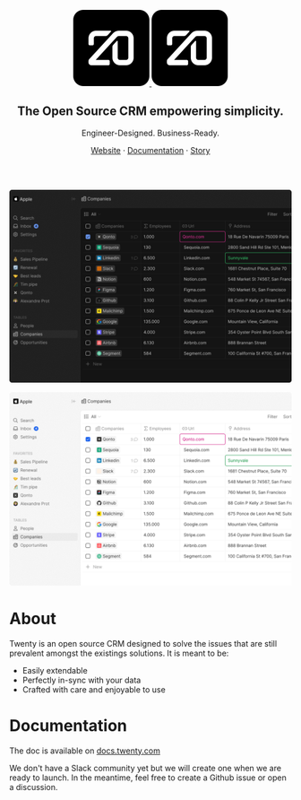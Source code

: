 
<p align="center">
  <a href="https://www.twenty.com">
    <img src="./docs/src/img/square-dark-logo.svg#gh-dark-mode-only" width="136px" alt="Twenty logo" />
  </a>
  <a href="https://www.twenty.com">
    <img src="./docs/src/img/square-dark-logo.svg#gh-light-mode-only" width="136px" alt="Twenty logo" />
  </a>
</p>



<h2 align="center" >The Open Source CRM empowering simplicity.</h3>
<p align="center">Engineer-Designed. Business-Ready.


</p>
<p align="center"><a href="https://twenty.com">Website</a> · <a href="https://docs.twenty.com">Documentation</a> · <a href="https://twenty.com/story">Story</a></p>
<br />

<br>

<p align="center">
  <a href="https://www.twenty.com">
    <img src="./docs/src/img/TwentyDarkPreview.png#gh-dark-mode-only" alt="Companies view" />
  </a>
</p>
<p align="center">
  <a href="https://www.twenty.com">
    <img src="./docs/src/img/TwentyLightPreview.png#gh-light-mode-only" alt="Companies view" />
  </a>
</p>

# About

Twenty is an open source CRM designed to solve the issues that are still prevalent amongst the existings solutions. 
It is meant to be:
- Easily extendable
- Perfectly in-sync with your data
- Crafted with care and enjoyable to use


# Documentation
The doc is available on [docs.twenty.com](https://docs.twenty.com)

We don't have a Slack community yet but we will create one when we are ready to launch.
In the meantime, feel free to create a Github issue or open a discussion.